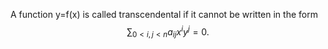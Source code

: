 A function y=f(x) is called transcendental if it cannot be written in
the form $$\sum _{0 \lt i,j \lt n } a_{ij} x^i y^j = 0 .$$
